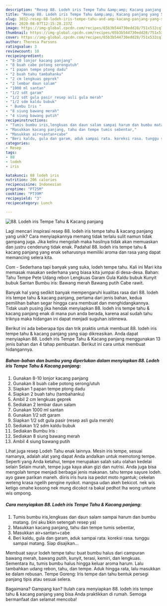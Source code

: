 ```yaml
---
description: "Resep 88. Lodeh iris Tempe Tahu &amp;amp; Kacang panjang yang Sempurna"
title: "Resep 88. Lodeh iris Tempe Tahu &amp;amp; Kacang panjang yang Sempurna"
slug: 3032-resep-88-lodeh-iris-tempe-tahu-and-amp-kacang-panjang-yang-sempurna
date: 2020-08-07T12:15:28.237Z
image: https://img-global.cpcdn.com/recipes/65b3b544730edd28/751x532cq70/88-lodeh-iris-tempe-tahu-kacang-panjang-foto-resep-utama.jpg
thumbnail: https://img-global.cpcdn.com/recipes/65b3b544730edd28/751x532cq70/88-lodeh-iris-tempe-tahu-kacang-panjang-foto-resep-utama.jpg
cover: https://img-global.cpcdn.com/recipes/65b3b544730edd28/751x532cq70/88-lodeh-iris-tempe-tahu-kacang-panjang-foto-resep-utama.jpg
author: Theresa Parsons
ratingvalue: 3
reviewcount: 10
recipeingredient:
- "8-10 lonjor kacang panjang"
- "8 buah cabe potong serongutuh"
- "1 papan tempe ptong dadu"
- "2 buah tahu tambahanku"
- "2 cm lengkuas geprek"
- "2 lembar daun salam"
- "1000 ml santan"
- "1/2 sdt garam"
- "1/2 sdt gula pasir resep asli gula merah"
- "1/2 sdm kaldu bubuk"
- " Bumbu Iris "
- "8 siung bawang merah"
- "4 siung bawang putih"
recipeinstructions:
- "Tumis bumbu iris,lengkuas dan daun salam sampai harum dan bumbu matang. (ini aku bkin setengah resep ya)"
- "Masukkan kacang panjang, tahu dan tempe tumis sebentar,"
- "Masukkan air+santan+cabe"
- "Beri kaldu, gula dan garam, aduk sampai rata. koreksi rasa. tunggu sampai matang. Siap disajikan..."
categories:
- Resep
tags:
- 88
- lodeh
- iris

katakunci: 88 lodeh iris 
nutrition: 206 calories
recipecuisine: Indonesian
preptime: "PT25M"
cooktime: "PT39M"
recipeyield: "3"
recipecategory: Lunch

---
```



![88. Lodeh iris Tempe Tahu &amp; Kacang panjang](https://img-global.cpcdn.com/recipes/65b3b544730edd28/751x532cq70/88-lodeh-iris-tempe-tahu-kacang-panjang-foto-resep-utama.jpg)

Lagi mencari inspirasi resep 88. lodeh iris tempe tahu &amp; kacang panjang yang unik? Cara menyiapkannya memang tidak terlalu sulit namun tidak gampang juga. Jika keliru mengolah maka hasilnya tidak akan memuaskan dan justru cenderung tidak enak. Padahal 88. lodeh iris tempe tahu &amp; kacang panjang yang enak seharusnya memiliki aroma dan rasa yang dapat memancing selera kita.

Com - Sederhana tapi banyak yang suka, lodeh tempe tahu. Kali ini Mari kita memasak masakan sederhana yang biasa kita jumpai di desa-desa. Bahan: Tahu Tempe Pete Udang rebon Lengkuas Garam Gula Kaldu bubuk Kunyit bubuk Santan Bumbu iris: Bawang merah Bawang putih Cabe rawit.

Banyak hal yang sedikit banyak mempengaruhi kualitas rasa dari 88. lodeh iris tempe tahu &amp; kacang panjang, pertama dari jenis bahan, kedua pemilihan bahan segar hingga cara membuat dan menghidangkannya. Tidak usah pusing jika hendak menyiapkan 88. lodeh iris tempe tahu &amp; kacang panjang enak di mana pun anda berada, karena asal sudah tahu triknya maka hidangan ini dapat menjadi suguhan istimewa.


Berikut ini ada beberapa tips dan trik praktis untuk membuat 88. lodeh iris tempe tahu &amp; kacang panjang yang siap dikreasikan. Anda dapat menyiapkan 88. Lodeh iris Tempe Tahu &amp; Kacang panjang menggunakan 13 jenis bahan dan 4 tahap pembuatan. Berikut ini cara untuk membuat hidangannya.

<!--inarticleads1-->

##### Bahan-bahan dan bumbu yang diperlukan dalam menyiapkan 88. Lodeh iris Tempe Tahu &amp; Kacang panjang:

1. Gunakan 8-10 lonjor kacang panjang
1. Gunakan 8 buah cabe potong serong/utuh
1. Siapkan 1 papan tempe ptong dadu
1. Siapkan 2 buah tahu (tambahanku)
1. Ambil 2 cm lengkuas geprek
1. Sediakan 2 lembar daun salam
1. Gunakan 1000 ml santan
1. Gunakan 1/2 sdt garam
1. Siapkan 1/2 sdt gula pasir (resep asli gula merah)
1. Sediakan 1/2 sdm kaldu bubuk
1. Sediakan  Bumbu Iris :
1. Sediakan 8 siung bawang merah
1. Ambil 4 siung bawang putih


Lihat juga resep Lodeh Tahu enak lainnya. Mesin iris tempe, sesuai namanya, adalah alat yang dapat Anda andalkan untuk memotong tempe. Seperti yang Anda ketahui, tempe merupakan salah satu olahan kedelai selain Selain murah, tempe juga kaya akan gizi dan nutrisi. Anda juga bisa mengolah tempe menjadi berbagai jenis makanan. tahu tempe sayure lodeh. ayo gawe parikan maneh. diiris iris hura isa pedot moto ngantuk; cekelan weteng krasa ngelih pengine nyokot. mangsa udan akeh bekicot. nek wis ketigo omahe kosong nek mung dicokot ra bakal pedhot lha wong untune wis ompong. 

<!--inarticleads2-->

##### Cara menyiapkan 88. Lodeh iris Tempe Tahu &amp; Kacang panjang:

1. Tumis bumbu iris,lengkuas dan daun salam sampai harum dan bumbu matang. (ini aku bkin setengah resep ya)
1. Masukkan kacang panjang, tahu dan tempe tumis sebentar,
1. Masukkan air+santan+cabe
1. Beri kaldu, gula dan garam, aduk sampai rata. koreksi rasa. tunggu sampai matang. Siap disajikan...


Membuat sayur lodeh tempe tahu: buat bumbu halus dari campuran bawang merah, bawang putih, kunyit, terasi, kemiri, dan lengkuas. Sementara itu, tumis bumbu halus hingga keluar aroma harum. Lalu tambahkan udang rebon, tahu, dan tempe. Aduk hingga rata, lalu masukkan ke dalam rebusan. Tempe Goreng: Iris tempe dan tahu bentuk persegi panjang tipis atau sesuai selera. 

Bagaimana? Gampang kan? Itulah cara menyiapkan 88. lodeh iris tempe tahu &amp; kacang panjang yang bisa Anda praktikkan di rumah. Semoga bermanfaat dan selamat mencoba!
